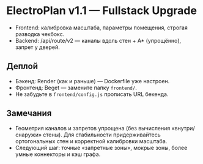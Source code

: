 # ElectroPlan v1.1 — Fullstack Upgrade
- Frontend: калибровка масштаба, параметры помещения, строгая разводка чекбокс.
- Backend: /api/route/v2 — каналы вдоль стен + A* (упрощённо), запрет у дверей.

## Деплой
- Бэкенд: Render (как и раньше) — Dockerfile уже настроен.
- Фронтенд: Beget — замените папку `frontend/`.
- Не забудьте в `frontend/config.js` прописать URL бекенда.

## Замечания
- Геометрия каналов и запретов упрощена (без вычисления «внутри/снаружи» стены). Для стабильности
  придерживайтесь ортогональных стен и корректной калибровки масштаба.
- Следующий шаг: точные «запретные зоны», мокрые зоны, более умные коннекторы и кэш графа.
